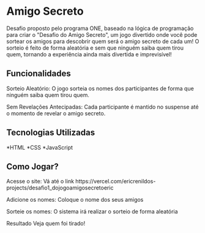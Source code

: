 <h1 class="main-title">Amigo Secreto</h1>
Desafio proposto pelo programa ONE, baseado na lógica de programação para criar o "Desafio do Amigo Secreto", um jogo divertido onde você pode sortear os amigos para descobrir quem será o amigo secreto de cada um! O sorteio é feito de forma aleatória e sem que ninguém saiba quem tirou quem, tornando a experiência ainda mais divertida e imprevisível!

<h2 class="section-title">Funcionalidades</h2>
Sorteio Aleatório: O jogo sorteia os nomes dos participantes de forma que ninguém saiba quem tirou quem.

Sem Revelações Antecipadas: Cada participante é mantido no suspense até o momento de revelar o amigo secreto.
<h2 class="section-title">Tecnologias Utilizadas</h2>
*HTML
*CSS
*JavaScript

<h2 class="section-title">Como Jogar?</h2>
Acesse o site: Vá até o link https://vercel.com/ericrenildos-projects/desafio1_dojogoamigosecretoeric

Adicione os nomes: Coloque o nome dos seus amigos

Sorteie os nomes: 
O sistema irá realizar o sorteio de forma aleatória

Resultado Veja quem foi tirado!

